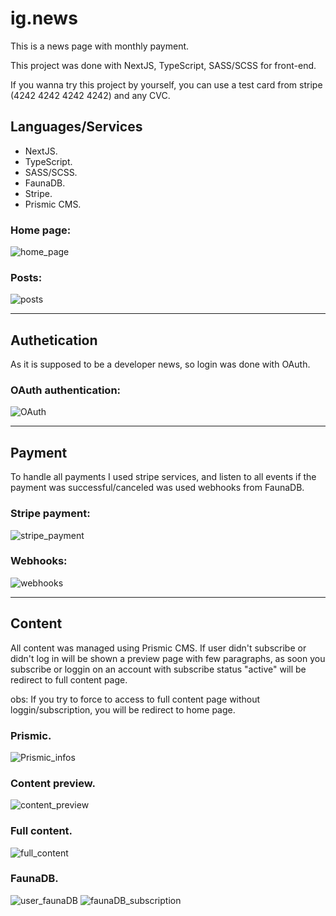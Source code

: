 # ig.news

This is a news page with monthly payment.  

This project was done with NextJS, TypeScript, SASS/SCSS for front-end.

If you wanna try this project by yourself, you can use a test card from stripe (4242 4242 4242 4242) and any CVC.

## Languages/Services

- NextJS.
- TypeScript.
- SASS/SCSS.
- FaunaDB.
- Stripe.
- Prismic CMS.

### Home page:

![home_page](https://user-images.githubusercontent.com/57713413/131266046-2994b4b1-a08a-4aa6-946c-397f1042a03b.png)

### Posts:

![posts](https://user-images.githubusercontent.com/57713413/131266065-5539ebe3-3e3e-4fef-b9cb-eaa57fdfdb33.png)


--------------------------

## Authetication

As it is supposed to be a developer news, so login was done with OAuth.

### OAuth authentication:
![OAuth](https://user-images.githubusercontent.com/57713413/131266284-1c4c2aae-208c-4ee9-a690-97db29accc2c.png)

-----------------------------

## Payment

To handle all payments I used stripe services, and listen to all events if the payment was successful/canceled was used webhooks from FaunaDB.

### Stripe payment:

![stripe_payment](https://user-images.githubusercontent.com/57713413/131266070-97392f80-dcca-4ab3-bf9f-4563c58c7d43.png)

### Webhooks:
![webhooks](https://user-images.githubusercontent.com/57713413/131266323-139d29c9-9115-4efa-83f2-cbef546818ae.png)

---------------------

## Content

All content was managed using Prismic CMS. If user didn't subscribe or didn't log in will be shown a preview page with few paragraphs, as soon you subscribe or loggin on an account with subscribe status "active" will be redirect to full content page.

obs: If you try to force to access to full content page without loggin/subscription, you will be redirect to home page.

### Prismic.
![Prismic_infos](https://user-images.githubusercontent.com/57713413/131266365-b8aae89a-c492-4714-b2c5-aa9a89453910.png)

### Content preview.
![content_preview](https://user-images.githubusercontent.com/57713413/131266263-1b2c6224-a7ff-43e5-8179-d7bd00ef5a07.png)

### Full content.
![full_content](https://user-images.githubusercontent.com/57713413/131266268-9eb288f5-dfc0-4b53-9394-d1a2c0d82c80.png)

### FaunaDB.
![user_faunaDB](https://user-images.githubusercontent.com/57713413/131266292-e4e49e55-4c72-4d83-b0de-ddd167328eba.png)
![faunaDB_subscription](https://user-images.githubusercontent.com/57713413/131266314-8c7a7482-9fb5-40a4-b06d-e44f6ed98a03.png)
